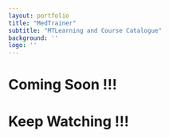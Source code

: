 ```yaml
---
layout: portfolio
title: "MedTrainer"
subtitle: "MTLearning and Course Catalogue"
background: ''
logo: ''
---
```


# Coming Soon !!!

# Keep Watching !!!